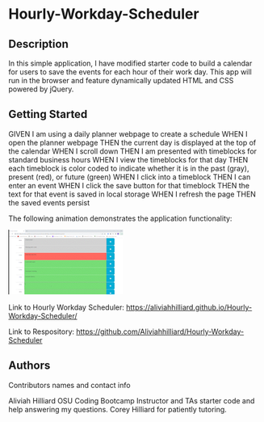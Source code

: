# Hourly-Workday-Scheduler

## Description

In this simple application, I have modified starter code to build a calendar for users to save the events for each hour of their work day. This app will run in the browser and feature dynamically updated HTML and CSS powered by jQuery. 


## Getting Started

GIVEN I am using a daily planner webpage to create a schedule
WHEN I open the planner webpage
THEN the current day is displayed at the top of the calendar
WHEN I scroll down
THEN I am presented with timeblocks for standard business hours
WHEN I view the timeblocks for that day
THEN each timeblock is color coded to indicate whether it is in the past (gray), present (red), or future (green)
WHEN I click into a timeblock
THEN I can enter an event
WHEN I click the save button for that timeblock
THEN the text for that event is saved in local storage
WHEN I refresh the page
THEN the saved events persist

The following animation demonstrates the application functionality:

![A user clicks on slots on the color-coded calendar and edits the events.](https://github.com/Aliviahhilliard/Hourly-Workday-Scheduler/blob/main/Work_Day_Scheduler.gif)

Link to Hourly Workday Scheduler:
https://aliviahhilliard.github.io/Hourly-Workday-Scheduler/

Link to Respository:
https://github.com/Aliviahhilliard/Hourly-Workday-Scheduler


## Authors

Contributors names and contact info

Aliviah Hilliard
OSU Coding Bootcamp Instructor and TAs starter code and help answering my questions. 
Corey Hilliard for patiently tutoring. 
